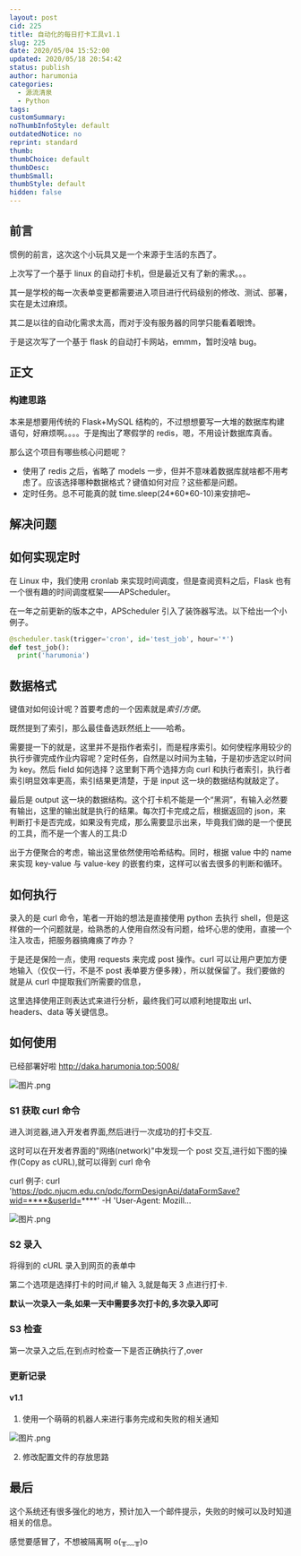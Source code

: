 ```yaml
---
layout: post
cid: 225
title: 自动化的每日打卡工具v1.1
slug: 225
date: 2020/05/04 15:52:00
updated: 2020/05/18 20:54:42
status: publish
author: harumonia
categories:
  - 源流清泉
  - Python
tags:
customSummary:
noThumbInfoStyle: default
outdatedNotice: no
reprint: standard
thumb:
thumbChoice: default
thumbDesc:
thumbSmall:
thumbStyle: default
hidden: false
---
```


## 前言

惯例的前言，这次这个小玩具又是一个来源于生活的东西了。

上次写了一个基于 linux 的自动打卡机，但是最近又有了新的需求。。。

其一是学校的每一次表单变更都需要进入项目进行代码级别的修改、测试、部署，实在是太过麻烦。

其二是以往的自动化需求太高，而对于没有服务器的同学只能看着眼馋。

于是这次写了一个基于 flask 的自动打卡网站，emmm，暂时没啥 bug。

<!-- more -->

## 正文

### 构建思路

本来是想要用传统的 Flask+MySQL 结构的，不过想想要写一大堆的数据库构建语句，好麻烦啊。。。。于是掏出了寒假学的 redis，嗯，不用设计数据库真香。

那么这个项目有哪些核心问题呢？

- 使用了 redis 之后，省略了 models 一步，但并不意味着数据库就啥都不用考虑了。应该选择哪种数据格式？键值如何对应？这些都是问题。
- 定时任务。总不可能真的就 time.sleep(24\*60\*60-10)来安排吧~

## 解决问题

## 如何实现定时

在 Linux 中，我们使用 cronlab 来实现时间调度，但是查阅资料之后，Flask 也有一个很有趣的时间调度框架——APScheduler。

在一年之前更新的版本之中，APScheduler 引入了装饰器写法。以下给出一个小例子。

```python
@scheduler.task(trigger='cron', id='test_job', hour='*')
def test_job():
  print('harumonia')
```

## 数据格式

键值对如何设计呢？首要考虑的一个因素就是*索引方便*。

既然提到了索引，那么最佳备选跃然纸上——哈希。

需要提一下的就是，这里并不是指作者索引，而是程序索引。如何使程序用较少的执行步骤完成作业内容呢？定时任务，自然是以时间为主轴，于是初步选定以时间为 key。然后 field 如何选择？这里剩下两个选择方向 curl 和执行者索引，执行者索引明显效率更高，索引结果更清楚，于是 input 这一块的数据结构就敲定了。

最后是 output 这一块的数据结构。这个打卡机不能是一个“黑洞”，有输入必然要有输出，这里的输出就是执行的结果。每次打卡完成之后，根据返回的 json，来判断打卡是否完成，如果没有完成，那么需要显示出来，毕竟我们做的是一个便民的工具，而不是一个害人的工具:D

出于方便聚合的考虑，输出这里依然使用哈希结构。同时，根据 value 中的 name 来实现 key-value 与 value-key 的嵌套约束，这样可以省去很多的判断和循环。

## 如何执行

录入的是 curl 命令，笔者一开始的想法是直接使用 python 去执行 shell，但是这样做的一个问题就是，给熟悉的人使用自然没有问题，给坏心思的使用，直接一个注入攻击，把服务器搞瘫痪了咋办？

于是还是保险一点，使用 requests 来完成 post 操作。curl 可以让用户更加方便地输入（仅仅一行，不是不 post 表单要方便多辣），所以就保留了。我们要做的就是从 curl 中提取我们所需要的信息，

这里选择使用正则表达式来进行分析，最终我们可以顺利地提取出 url、headers、data 等关键信息。

## 如何使用

已经部署好啦 http://daka.harumonia.top:5008/

![图片.png](https://i.loli.net/2020/05/04/x2MHB96ivYkwufV.png)

### S1 获取 curl 命令

进入浏览器,进入开发者界面,然后进行一次成功的打卡交互.

这时可以在开发者界面的"网络(network)"中发现一个 post 交互,进行如下图的操作(Copy as cURL),就可以得到 curl 命令

curl 例子: curl 'https://pdc.njucm.edu.cn/pdc/formDesignApi/dataFormSave?wid=****&userId=****' -H 'User-Agent: Mozill...

![图片.png](https://i.loli.net/2020/05/04/2aFN3uyjLB6TizK.png)

### S2 录入

将得到的 cURL 录入到网页的表单中

第二个选项是选择打卡的时间,if 输入 3,就是每天 3 点进行打卡.

**默认一次录入一条,如果一天中需要多次打卡的,多次录入即可**

### S3 检查

第一次录入之后,在到点时检查一下是否正确执行了,over

### 更新记录

#### v1.1

1. 使用一个萌萌的机器人来进行事务完成和失败的相关通知

![图片.png](https://i.loli.net/2020/05/05/wn5VfGXHuaMx21B.png)

2. 修改配置文件的存放思路

## 最后

这个系统还有很多强化的地方，预计加入一个邮件提示，失败的时候可以及时知道相关的信息。

感觉要感冒了，不想被隔离啊 o(╥﹏╥)o

